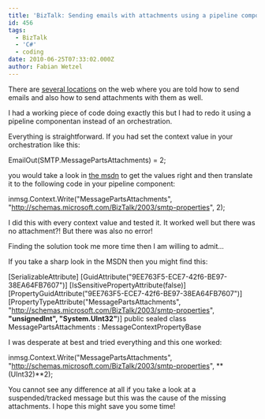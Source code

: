 ```yaml
---
title: 'BizTalk: Sending emails with attachments using a pipeline component'
id: 456
tags:
  - BizTalk
  - 'C#'
  - coding
date: 2010-06-25T07:33:02.000Z
author: Fabian Wetzel
---
```


There are [several locations](http://www.tech-archive.net/Archive/BizTalk/microsoft.public.biztalk.general/2006-12/msg00141.html) on the web where you are told how to send emails and also how to send attachments with them as well.

I had a working piece of code doing exactly this but I had to redo it using a pipeline componentan instead of an orchestration.

Everything is straightforward. If you had set the context value in your orchestration like this:

EmailOut(SMTP.MessagePartsAttachments) = 2;

you would take a look in [the msdn](http://msdn.microsoft.com/en-us/library/smtp.messagepartsattachments%28BTS.10%29.aspx) to get the values right and then translate it to the following code in your pipeline component:

inmsg.Context.Write("MessagePartsAttachments",
"http://schemas.microsoft.com/BizTalk/2003/smtp-properties", 2);

I did this with every context value and tested it. It worked well but there was no attachment?! But there was also no error!

Finding the solution took me more time then I am willing to admit...

If you take a sharp look in the MSDN then you might find this:

[SerializableAttribute]
[GuidAttribute("9EE763F5-ECE7-42f6-BE97-38EA64FB7607")]
[IsSensitivePropertyAttribute(false)]
[PropertyGuidAttribute("9EE763F5-ECE7-42f6-BE97-38EA64FB7607")]
[PropertyTypeAttribute("MessagePartsAttachments",
"http://schemas.microsoft.com/BizTalk/2003/smtp-properties",
**"unsignedInt", "System.UInt32"**)]
public sealed class MessagePartsAttachments : MessageContextPropertyBase

I was desperate at best and tried everything and this one worked:

inmsg.Context.Write("MessagePartsAttachments",
"http://schemas.microsoft.com/BizTalk/2003/smtp-properties", **(UInt32)**2);

You cannot see any difference at all if you take a look at a suspended/tracked message but this was the cause of the missing attachments. I hope this might save you some time!
